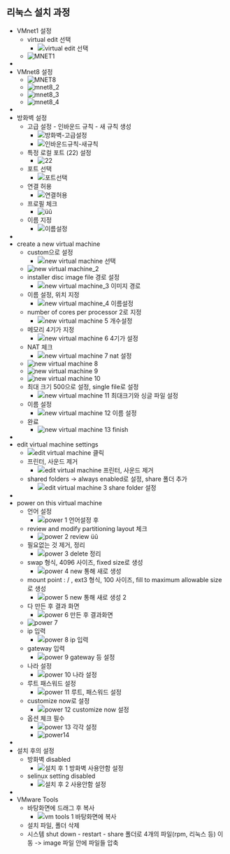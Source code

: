 리눅스 설치 과정
-------------

* VMnet1 설정
	*  virtual edit 선택
		* ![virtual edit 선택](https://user-images.githubusercontent.com/58458582/84183946-854f4500-aac7-11ea-987e-1dd0c8a1e17f.PNG)
	* ![MNET1](https://user-images.githubusercontent.com/58458582/84183870-79638300-aac7-11ea-9742-feca1f95faf3.PNG)
*  
* VMnet8 설정
	* ![MNET8](https://user-images.githubusercontent.com/58458582/84183878-7a94b000-aac7-11ea-9594-5f5783a02105.PNG)
	* ![mnet8_2](https://user-images.githubusercontent.com/58458582/84183873-79fc1980-aac7-11ea-8842-c5f3435f9e1a.PNG)
	* ![mnet8_3](https://user-images.githubusercontent.com/58458582/84183874-79fc1980-aac7-11ea-80ef-9e52909630ec.PNG)
	* ![mnet8_4](https://user-images.githubusercontent.com/58458582/84183876-7a94b000-aac7-11ea-8d5b-b4d2f90cab56.PNG)
*  
* 방화벽 설정
	* 고급 설정 - 인바운드 규칙 - 새 규칙 생성
		* ![방화벽-고급설정](https://user-images.githubusercontent.com/58458582/84183837-7072b180-aac7-11ea-8478-920eb2bc64cd.PNG)
		* ![인바운드규칙-새규칙](https://user-images.githubusercontent.com/58458582/84183844-72d50b80-aac7-11ea-9225-fc0a5d0bf008.PNG)
	* 특정 로컬 포트 (22) 설정
		* ![22](https://user-images.githubusercontent.com/58458582/84183835-6fda1b00-aac7-11ea-9f0c-08ab50ddfeb6.PNG)
	* 포트 선택
		* ![포트선택](https://user-images.githubusercontent.com/58458582/84183848-736da200-aac7-11ea-95f0-32f71d64b823.PNG)
	* 연결 허용
		* ![연결허용](https://user-images.githubusercontent.com/58458582/84183842-723c7500-aac7-11ea-9cb2-04c60d75e9a8.PNG)
	* 프로필 체크
		* ![üũ](https://user-images.githubusercontent.com/58458582/84183943-854f4500-aac7-11ea-95b4-4fdb95e4cef3.PNG)
	* 이름 지정
		* ![이름설정](https://user-images.githubusercontent.com/58458582/84183843-72d50b80-aac7-11ea-9fa4-a7e20b539d03.PNG)
*  
* create a new virtual machine
	* custom으로 설정
		* ![new virtual machine 선택](https://user-images.githubusercontent.com/58458582/84183900-7e283700-aac7-11ea-97b6-c4ad10be0e67.PNG)
	* ![new virtual machine_2](https://user-images.githubusercontent.com/58458582/84183903-7ec0cd80-aac7-11ea-9198-99ea8b5f5665.PNG)
	* installer disc image file 경로 설정
		* ![new virtual machine_3 이미지 경로](https://user-images.githubusercontent.com/58458582/84183906-7f596400-aac7-11ea-986e-08f24444c170.PNG)
	* 이름 설정, 위치 지정
		* ![new virtual machine_4 이름설정](https://user-images.githubusercontent.com/58458582/84183910-7f596400-aac7-11ea-92fe-3b63b7111a9d.PNG)
	* number of cores per processor 2로 지정
		* ![new virtual machine 5 개수설정](https://user-images.githubusercontent.com/58458582/84183880-7b2d4680-aac7-11ea-9d67-55a55c394b54.PNG)
	* 메모리 4기가 지정
		* ![new virtual machine 6 4기가 설정](https://user-images.githubusercontent.com/58458582/84183882-7b2d4680-aac7-11ea-8977-a361fb806a7b.PNG)
	* NAT 체크
		* ![new virtual machine 7 nat 설정](https://user-images.githubusercontent.com/58458582/84183884-7bc5dd00-aac7-11ea-8e25-6982dff2d7a2.PNG)
	* ![new virtual machine 8](https://user-images.githubusercontent.com/58458582/84183886-7c5e7380-aac7-11ea-9cab-1a7645f14877.PNG)
	* ![new virtual machine 9](https://user-images.githubusercontent.com/58458582/84183888-7c5e7380-aac7-11ea-9e10-7fc43a662cd5.PNG)
	* ![new virtual machine 10](https://user-images.githubusercontent.com/58458582/84183891-7cf70a00-aac7-11ea-9174-95dae9168247.PNG)
	* 최대 크기 500으로 설정, single file로 설정
		* ![new virtual machine 11 최대크기와 싱글 파일 설정](https://user-images.githubusercontent.com/58458582/84183894-7cf70a00-aac7-11ea-9781-aeede67d5b1f.PNG)
	* 이름 설정
		* ![new virtual machine 12 이름 설정](https://user-images.githubusercontent.com/58458582/84183897-7d8fa080-aac7-11ea-8ddd-f63a3ef432d3.PNG)
	* 완료
		* ![new virtual machine 13 finish](https://user-images.githubusercontent.com/58458582/84183898-7e283700-aac7-11ea-8988-33d65a4d194f.PNG)
*   
* edit virtual machine settings
	* ![edit virtual machine 클릭](https://user-images.githubusercontent.com/58458582/84183868-78325600-aac7-11ea-878c-defc14641903.PNG)
	* 프린터, 사운드 제거
		* ![edit virtual machine 프린터, 사운드 제거](https://user-images.githubusercontent.com/58458582/84183869-78caec80-aac7-11ea-9f31-d7e14f53353a.PNG)
	* shared folders -> always enabled로 설정, share 폴더 추가
		* ![edit virtual machine 3 share folder 설정](https://user-images.githubusercontent.com/58458582/84183864-78325600-aac7-11ea-8d24-ba526392752a.PNG)
*   
* power on this virtual machine
	*  언어 설정
		* ![power 1 언어설정 후](https://user-images.githubusercontent.com/58458582/84183911-7ff1fa80-aac7-11ea-8ca4-9d0e45064ed7.PNG)
	* review and modify partitioning layout 체크
		* ![power 2 review üũ](https://user-images.githubusercontent.com/58458582/84183914-7ff1fa80-aac7-11ea-819b-c413a5340bfa.PNG)
	* 필요없는 것 제거, 정리
		* ![power 3 delete 정리](https://user-images.githubusercontent.com/58458582/84183915-808a9100-aac7-11ea-8931-3ae64d527f79.PNG)
	* swap 형식, 4096 사이즈, fixed size로 생성
		* ![power 4 new 통해 새로 생성](https://user-images.githubusercontent.com/58458582/84183917-81232780-aac7-11ea-84e5-6305ce080749.PNG)
	* mount point : / , ext3 형식, 100 사이즈, fill to maximum allowable size로 생성
		* ![power 5 new 통해 새로 생성 2](https://user-images.githubusercontent.com/58458582/84183919-81232780-aac7-11ea-9651-9fdd4b21c660.PNG)
	* 다 만든 후 결과 화면
		* ![power 6 만든 후 결과화면](https://user-images.githubusercontent.com/58458582/84183921-81bbbe00-aac7-11ea-8325-4d3dbb966202.PNG)
	* ![power 7](https://user-images.githubusercontent.com/58458582/84183926-82545480-aac7-11ea-9f90-62ec1f34ce8e.PNG)
	* ip 입력
		* ![power 8 ip 입력](https://user-images.githubusercontent.com/58458582/84183928-82545480-aac7-11ea-843b-dc749b00a2d6.PNG)
	* gateway 입력
		* ![power 9 gateway 등 설정](https://user-images.githubusercontent.com/58458582/84183929-82eceb00-aac7-11ea-8410-2c2e83e1a1cc.PNG)
	* 나라 설정
		* ![power 10 나라 설정](https://user-images.githubusercontent.com/58458582/84183932-83858180-aac7-11ea-92bd-1562cc0e7c2e.PNG)
	* 루트 패스워드 설정
		* ![power 11 루트, 패스워드 설정](https://user-images.githubusercontent.com/58458582/84183934-83858180-aac7-11ea-90eb-944de70c01ea.PNG)
	* customize now로 설정
		* ![power 12 customize now 설정](https://user-images.githubusercontent.com/58458582/84183936-841e1800-aac7-11ea-946c-c933523b272a.PNG)
	* 옵션 체크 필수
		* ![power 13 각각 설정](https://user-images.githubusercontent.com/58458582/84183939-84b6ae80-aac7-11ea-9052-39df10465613.PNG)
		* ![power14](https://user-images.githubusercontent.com/58458582/84183942-84b6ae80-aac7-11ea-9d76-ef098445862c.PNG)
*  
* 설치 후의 설정
	* 방화벽 disabled
		* ![설치 후 1 방화벽 사용안함 설정](https://user-images.githubusercontent.com/58458582/84183840-71a3de80-aac7-11ea-82ab-f80f3bd70dbb.PNG)
	* selinux setting disabled
		* ![설치 후 2 사용안함 설정](https://user-images.githubusercontent.com/58458582/84183841-723c7500-aac7-11ea-9283-ad99e9f56ffa.PNG)
*   
* VMware Tools
	* 바탕화면에 드래그 후 복사
		* ![vm tools 1 바탕화면에 복사](https://user-images.githubusercontent.com/58458582/84183948-85e7db80-aac7-11ea-8c49-f243596fd8bb.PNG)
	* 설치 파일, 폴더 삭제
	* 시스템  shut down - restart - share 폴더로 4개의 파일(rpm, 리눅스 등) 이동 -> image 파일 안에 파일들 압축

